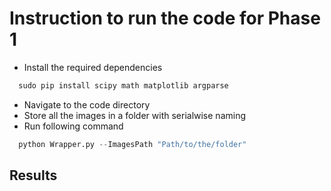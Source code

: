# Instruction to run the code for Phase 1

* Install the required dependencies
```cmd
  sudo pip install scipy math matplotlib argparse
```

* Navigate to the code directory
* Store all the images in a folder with serialwise naming 
* Run following command
```python
  python Wrapper.py --ImagesPath "Path/to/the/folder"
```

## Results
